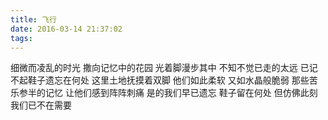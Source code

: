 ```yaml
---
title: 飞行
date: 2016-03-14 21:37:02
tags:
---
```


细微而凌乱的时光
撒向记忆中的花园
光着脚漫步其中
不知不觉已走的太远
已记不起鞋子遗忘在何处
这里土地抚摸着双脚
他们如此柔软
又如水晶般脆弱
那些苦乐参半的记忆
让他们感到阵阵刺痛
是的我们早已遗忘
鞋子留在何处
但仿佛此刻我们已不在需要